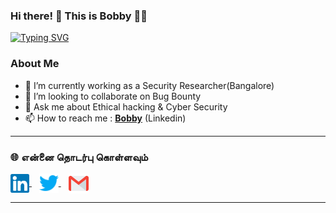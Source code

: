 ### Hi there! 👋 This is Bobby 👨‍💻

[![Typing SVG](https://readme-typing-svg.herokuapp.com?font=Ubuntu&color=%2336BCF7&vCenter=true&height=35&lines=root%40Bobby~%23+whoami;%E2%9C%93+Security+Researcher;%E2%9C%93+Web+Pentester;%E2%9C%93+CEH+v11+;%E2%9C%93+Ethical+Hacker+;%E2%9C%93+Mr+TamilNadu+)](https://git.io/typing-svg)

### About Me

- 🔭 I’m currently working as a Security Researcher(Bangalore)
- 👯 I’m looking to collaborate on Bug Bounty
- 💬 Ask me about Ethical hacking & Cyber Security
- 📫 How to reach me : **[Bobby](https://www.linkedin.com/in/boopathi-s/)** (Linkedin)


<hr>

### 🌐  என்னை தொடர்பு கொள்ளவும்

<p align="left">
<a href="https://www.linkedin.com/in/boopathi-s/" target="_blank">
  <img align="center" alt="gokulap | Linkedin" width="30px" src="https://github.com/SatYu26/SatYu26/blob/master/Assets/Linkedin.svg" />
</a> &nbsp;&nbsp;
<a href="https://twitter.com/B0opathi" target="_blank">
  <img align="center" alt="gokulap | Twitter" width="31px" src="https://github.com/SatYu26/SatYu26/blob/master/Assets/Twitter.svg" />
</a> &nbsp;&nbsp;
<a href="mailto:bobby@hkit.in">
  <img align="center" alt="gokulap | Gmail" width="32px" src="https://github.com/SatYu26/SatYu26/blob/master/Assets/Gmail.svg" />
</a>
<p>

<hr>
